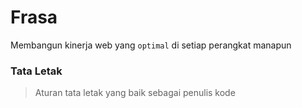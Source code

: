 # Frasa
Membangun kinerja web yang `optimal` di setiap perangkat manapun 
### Tata Letak
> Aturan tata letak yang baik sebagai penulis kode


